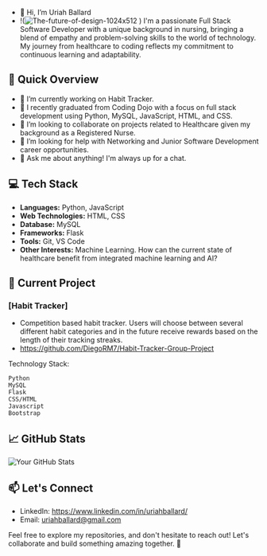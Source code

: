 - 👋 Hi, I’m Uriah Ballard
- !(![The-future-of-design-1024x512](https://github.com/umballard/umballard/assets/137239028/628fa23d-e4b5-43cb-b440-dd6f8e65c71a)
)
I'm a passionate Full Stack Software Developer with a unique background in nursing, bringing a blend of empathy and problem-solving skills to the world of technology. My journey from healthcare to coding reflects my commitment to continuous learning and adaptability.

## 🚀 Quick Overview

- 🔭 I’m currently working on Habit Tracker.
- 🌱 I recently graduated from Coding Dojo with a focus on full stack development using Python, MySQL, JavaScript, HTML, and CSS.
- 👯 I’m looking to collaborate on projects related to Healthcare given my background as a Registered Nurse.
- 🤔 I’m looking for help with Networking and Junior Software Development career opportunities.
- 💬 Ask me about anything! I'm always up for a chat.
<!---
umballard/umballard is a ✨ special ✨ repository because its `README.md` (this file) appears on your GitHub profile.
You can click the Preview link to take a look at your changes.
--->


## 💻 Tech Stack

- **Languages:** Python, JavaScript
- **Web Technologies:** HTML, CSS
- **Database:** MySQL
- **Frameworks:** Flask
- **Tools:** Git, VS Code
- **Other Interests:** Machine Learning. How can the current state of healthcare benefit from integrated machine learning and AI?

## 🌟 Current Project

### [Habit Tracker]
- Competition based habit tracker. Users will choose between several different habit categories and in the future receive rewards based on the length of their tracking streaks.
- https://github.com/DiegoRM7/Habit-Tracker-Group-Project

Technology Stack:

    Python
    MySQL
    Flask
    CSS/HTML
    Javascript
    Bootstrap


## 📈 GitHub Stats

![Your GitHub Stats](https://github-readme-stats.vercel.app/api?username=your-username&show_icons=true&hide=contribs,prs)

## 📫 Let's Connect

- LinkedIn: https://www.linkedin.com/in/uriahballard/
- Email: uriahballard@gmail.com

Feel free to explore my repositories, and don't hesitate to reach out! Let's collaborate and build something amazing together. 🚀
